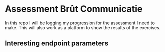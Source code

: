 # Assessment Brût Communicatie
In this repo I will be logging my progression for the assessment I need to make. 
This will also work as a platform to show the results of the exercises. 

## Interesting endpoint parameters
```

```